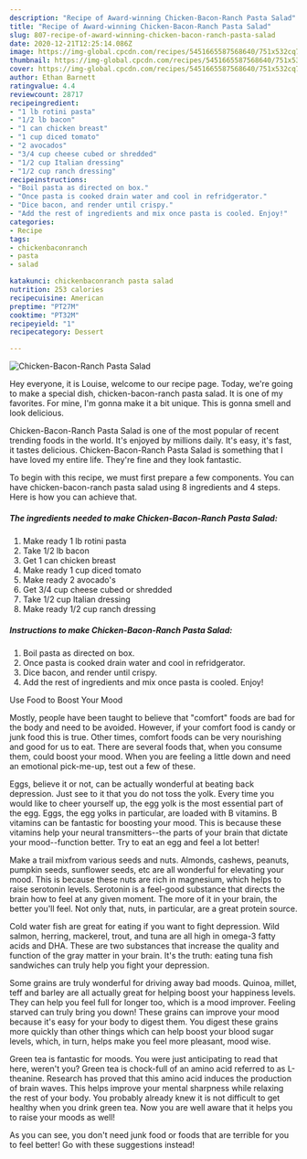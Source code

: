 ```yaml
---
description: "Recipe of Award-winning Chicken-Bacon-Ranch Pasta Salad"
title: "Recipe of Award-winning Chicken-Bacon-Ranch Pasta Salad"
slug: 807-recipe-of-award-winning-chicken-bacon-ranch-pasta-salad
date: 2020-12-21T12:25:14.086Z
image: https://img-global.cpcdn.com/recipes/5451665587568640/751x532cq70/chicken-bacon-ranch-pasta-salad-recipe-main-photo.jpg
thumbnail: https://img-global.cpcdn.com/recipes/5451665587568640/751x532cq70/chicken-bacon-ranch-pasta-salad-recipe-main-photo.jpg
cover: https://img-global.cpcdn.com/recipes/5451665587568640/751x532cq70/chicken-bacon-ranch-pasta-salad-recipe-main-photo.jpg
author: Ethan Barnett
ratingvalue: 4.4
reviewcount: 28717
recipeingredient:
- "1 lb rotini pasta"
- "1/2 lb bacon"
- "1 can chicken breast"
- "1 cup diced tomato"
- "2 avocados"
- "3/4 cup cheese cubed or shredded"
- "1/2 cup Italian dressing"
- "1/2 cup ranch dressing"
recipeinstructions:
- "Boil pasta as directed on box."
- "Once pasta is cooked drain water and cool in refridgerator."
- "Dice bacon, and render until crispy."
- "Add the rest of ingredients and mix once pasta is cooled. Enjoy!"
categories:
- Recipe
tags:
- chickenbaconranch
- pasta
- salad

katakunci: chickenbaconranch pasta salad 
nutrition: 253 calories
recipecuisine: American
preptime: "PT27M"
cooktime: "PT32M"
recipeyield: "1"
recipecategory: Dessert

---
```



![Chicken-Bacon-Ranch Pasta Salad](https://img-global.cpcdn.com/recipes/5451665587568640/751x532cq70/chicken-bacon-ranch-pasta-salad-recipe-main-photo.jpg)

Hey everyone, it is Louise, welcome to our recipe page. Today, we're going to make a special dish, chicken-bacon-ranch pasta salad. It is one of my favorites. For mine, I'm gonna make it a bit unique. This is gonna smell and look delicious.

Chicken-Bacon-Ranch Pasta Salad is one of the most popular of recent trending foods in the world. It's enjoyed by millions daily. It's easy, it's fast, it tastes delicious. Chicken-Bacon-Ranch Pasta Salad is something that I have loved my entire life. They're fine and they look fantastic.




To begin with this recipe, we must first prepare a few components. You can have chicken-bacon-ranch pasta salad using 8 ingredients and 4 steps. Here is how you can achieve that.

<!--inarticleads1-->

##### The ingredients needed to make Chicken-Bacon-Ranch Pasta Salad:

1. Make ready 1 lb rotini pasta
1. Take 1/2 lb bacon
1. Get 1 can chicken breast
1. Make ready 1 cup diced tomato
1. Make ready 2 avocado&#39;s
1. Get 3/4 cup cheese cubed or shredded
1. Take 1/2 cup Italian dressing
1. Make ready 1/2 cup ranch dressing




<!--inarticleads2-->

##### Instructions to make Chicken-Bacon-Ranch Pasta Salad:

1. Boil pasta as directed on box.
1. Once pasta is cooked drain water and cool in refridgerator.
1. Dice bacon, and render until crispy.
1. Add the rest of ingredients and mix once pasta is cooled. Enjoy!




Use Food to Boost Your Mood


Mostly, people have been taught to believe that "comfort" foods are bad for the body and need to be avoided. However, if your comfort food is candy or junk food this is true. Other times, comfort foods can be very nourishing and good for us to eat. There are several foods that, when you consume them, could boost your mood. When you are feeling a little down and need an emotional pick-me-up, test out a few of these.

Eggs, believe it or not, can be actually wonderful at beating back depression. Just see to it that you do not toss the yolk. Every time you would like to cheer yourself up, the egg yolk is the most essential part of the egg. Eggs, the egg yolks in particular, are loaded with B vitamins. B vitamins can be fantastic for boosting your mood. This is because these vitamins help your neural transmitters--the parts of your brain that dictate your mood--function better. Try to eat an egg and feel a lot better!

Make a trail mixfrom various seeds and nuts. Almonds, cashews, peanuts, pumpkin seeds, sunflower seeds, etc are all wonderful for elevating your mood. This is because these nuts are rich in magnesium, which helps to raise serotonin levels. Serotonin is a feel-good substance that directs the brain how to feel at any given moment. The more of it in your brain, the better you'll feel. Not only that, nuts, in particular, are a great protein source.

Cold water fish are great for eating if you want to fight depression. Wild salmon, herring, mackerel, trout, and tuna are all high in omega-3 fatty acids and DHA. These are two substances that increase the quality and function of the gray matter in your brain. It's the truth: eating tuna fish sandwiches can truly help you fight your depression. 

Some grains are truly wonderful for driving away bad moods. Quinoa, millet, teff and barley are all actually great for helping boost your happiness levels. They can help you feel full for longer too, which is a mood improver. Feeling starved can truly bring you down! These grains can improve your mood because it's easy for your body to digest them. You digest these grains more quickly than other things which can help boost your blood sugar levels, which, in turn, helps make you feel more pleasant, mood wise.

Green tea is fantastic for moods. You were just anticipating to read that here, weren't you? Green tea is chock-full of an amino acid referred to as L-theanine. Research has proved that this amino acid induces the production of brain waves. This helps improve your mental sharpness while relaxing the rest of your body. You probably already knew it is not difficult to get healthy when you drink green tea. Now you are well aware that it helps you to raise your moods as well!

As you can see, you don't need junk food or foods that are terrible for you to feel better! Go  with  these suggestions  instead!

